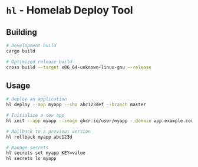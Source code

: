 # `hl` - Homelab Deploy Tool

## Building

```bash
# Development build
cargo build

# Optimized release build
cross build --target x86_64-unknown-linux-gnu --release
```

## Usage

```bash
# Deploy an application
hl deploy --app myapp --sha abc123def --branch master

# Initialize a new app
hl init --app myapp --image ghcr.io/user/myapp --domain app.example.com --port 3000

# Rollback to a previous version
hl rollback myapp abc123d

# Manage secrets
hl secrets set myapp KEY=value
hl secrets ls myapp
```
